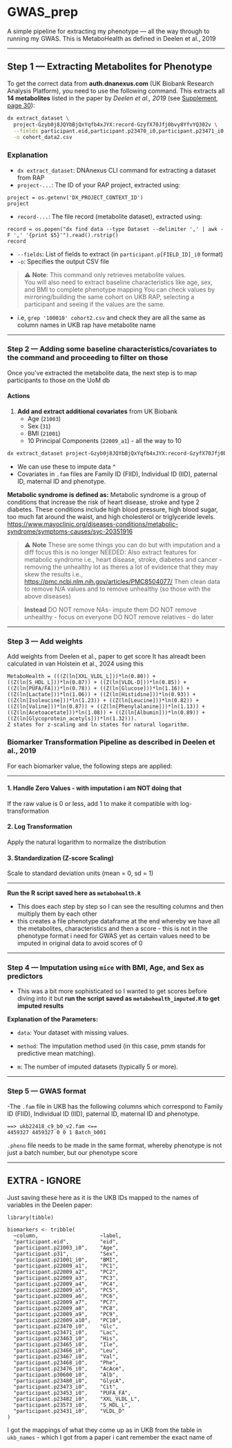 # GWAS_prep
A simple pipeline for extracting my phenotype — all the way through to running my GWAS. This is MetaboHealth as defined in Deelen et al., 2019

---

## Step 1 — Extracting Metabolites for Phenotype

To get the correct data from **auth.dnanexus.com** (UK Biobank Research Analysis Platform), you need to use the following command. This extracts all **14 metabolites** listed in the paper by *Deelen et al., 2019* (see [Supplement, page 30](https://static-content.springer.com/esm/art%3A10.1038%2Fs41467-019-11311-9/MediaObjects/41467_2019_11311_MOESM1_ESM.pdf)):

```bash
dx extract_dataset \
  project-Gzyb0j8JQYbBjQxYqfb4xJYX:record-GzyfX70Jfj0bvy8YfvYQ302v \
  --fields participant.eid,participant.p23470_i0,participant.p23471_i0,participant.p23463_i0,participant.p23465_i0,participant.p23466_i0,participant.p23467_i0,participant.p23468_i0,participant.p23476_i0,participant.p30600_i0,participant.p23480_i0,participant.p23473_i0,participant.p23453_i0,participant.p23482_i0,participant.p23573_i0,participant.p23431_i0 \
  -o cohort_data2.csv
```

### Explanation

- `dx extract_dataset`: DNAnexus CLI command for extracting a dataset from RAP  
- `project-...`: The ID of your RAP project, extracted using:
```
project = os.getenv('DX_PROJECT_CONTEXT_ID')
project
```
- `record-...`: The file record (metabolite dataset), extracted using:
```
record = os.popen("dx find data --type Dataset --delimiter ',' | awk -F ',' '{print $5}'").read().rstrip()
record
```
- `--fields`: List of fields to extract (in `participant.p[FIELD_ID]_i0` format)  
- `-o`: Specifies the output CSV file  

> ⚠️ **Note**: This command only retrieves metabolite values.  
> You will also need to extract baseline characteristics like age, sex, and BMI to complete phenotype mapping
> You can check values by mirroring/building the same cohort on UKB RAP, selecting a participant and seeing if the values are the same.
  - i.e, `grep '100010' cohort2.csv` and check they are all the same as column names in UKB rap have metabolite name
---

### Step 2 — Adding some baseline characteristics/covariates to the command and proceeding to filter on those

Once you've extracted the metabolite data, the next step is to map participants to those on the UoM db
#### Actions

1. **Add and extract additional covariates** from UK Biobank
   - Age (`21003`)
   - Sex (`31`)
   - BMI (`21001`)
   - 10 Principal Components (`22009_a1`) - all the way to 10

```bash
dx extract_dataset project-Gzyb0j8JQYbBjQxYqfb4xJYX:record-GzyfX70Jfj0bvy8YfvYQ302v --fields participant.eid,participant.p21003_i0,participant.p31,participant.p21001_i0,participant.p22009_a1,participant.p22009_a2,participant.p22009_a3,participant.p22009_a4,participant.p22009_a5,participant.p22009_a6,participant.p22009_a7,participant.p22009_a8,participant.p22009_a9,participant.p22009_a10,participant.p23470_i0,participant.p23471_i0,participant.p23463_i0,participant.p23465_i0,participant.p23466_i0,participant.p23467_i0,participant.p23468_i0,participant.p23476_i0,participant.p30600_i0,participant.p23480_i0,participant.p23473_i0,participant.p23453_i0,participant.p23482_i0,participant.p23573_i0,participant.p23431_i0 -o cohort_data6.csv
```

- We can use these to impute data ^ 
- Covariates in `.fam` files are Family ID (FIID), Individual ID (IID),  paternal ID, maternal ID and phenotype.

 

**Metabolic syndrome is defined as:**
Metabolic syndrome is a group of conditions that increase the risk of heart disease, stroke and type 2 diabetes. These conditions include high blood pressure, high blood sugar, too much fat around the waist, and high cholesterol or triglyceride levels.
https://www.mayoclinic.org/diseases-conditions/metabolic-syndrome/symptoms-causes/syc-20351916

> ⚠️ **Note** These are some things you can do but with imputation and a diff focus this is no longer NEEDED: 
> Also extract features for metabolic syndrome i.e., heart disease, stroke, diabetes and cancer - removing the unhealthy lot as theres a lot of evidence that they may skew the results i.e., https://pmc.ncbi.nlm.nih.gov/articles/PMC8504077/
> Then clean data to remove N/A values and to remove unhealthy (so those with the above diseases)

> **Instead**
> DO NOT remove NAs- impute them
> DO NOT remove unhealthy - focus on everyone
> DO NOT remove relatives - do later 
---

### Step 3 — Add weights
Add weights from Deelen et al., paper to get score
It has alreadt been calculated in van Holstein et al., 2024 using this 

```
MetaboHealth = (((Z(ln[XXL_VLDL_L]))*ln(0.80)) + ((Z(ln[S_HDL_L]))*ln(0.87)) + ((Z(ln[VLDL-D]))*ln(0.85)) + ((Z(ln[PUFA/FA]))*ln(0.78)) + ((Z(ln[Glucose]))*ln(1.16)) + 
((Z(ln[Lactate]))*ln(1.06)) + ((Z(ln[Histidine]))*ln(0.93)) + ((Z(ln[Isoleucine]))*ln(1.23)) + ((Z(ln[Leucine]))*ln(0.82)) + ((Z(ln[Valine]))*ln(0.87)) + ((Z(ln[Phenylalanine]))*ln(1.13)) + ((Z(ln[Acetoacetate]))*ln(1.08)) + ((Z(ln[Albumin]))*ln(0.89)) + ((Z(ln[Glycoprotein_acetyls]))*ln(1.32))).
Z states for z-scaling and ln states for natural logarithm.
```

### Biomarker Transformation Pipeline as described in Deelen et al., 2019 

For each biomarker value, the following steps are applied:

---

#### 1. Handle Zero Values - with imputation i am NOT doing that

If the raw value is 0 or less, add 1 to make it compatible with log-transformation

#### 2. Log Transformation

Apply the natural logarithm to normalize the distribution

#### 3. Standardization (Z-score Scaling)

Scale to standard deviation units (mean = 0, sd = 1)

---

**Run the R script saved here as `metabohealth.R`** 
- This does each step by step so I can see the resulting columns and then multiply them by each other
- this creates a file phenotype dataframe at the end whereby we have all the metabolites, characteristics and then a score - this is not in the phenotype format i need for GWAS yet as certain values need to be imputed in original data to avoid scores of 0

---
### Step 4 — Imputation using `mice` with BMI, Age, and Sex as predictors
- This was a bit more sophisticated so I wanted to get scores before diving into it but **run the script saved as `metabohealth_imputed.R` to get imputed results**

**Explanation of the Parameters:**

- `data`: Your dataset with missing values.

- `method`: The imputation method used (in this case, pmm stands for predictive mean matching).

- `m`: The number of imputed datasets (typically 5 or more).

---
### Step 5 — GWAS format 
-The `.fam` file in UKB has the following columns which correspond to Family ID (FIID), Individual ID (IID),  paternal ID, maternal ID and phenotype. 

```
==> ukb22418_c9_b0_v2.fam <==
4459327 4459327 0 0 1 Batch_b001
```

`.pheno` file needs to be made in the same format, whereby phenotype is not just a batch number, but our phenotype score

---

## EXTRA - IGNORE 
Just saving these here as it is the UKB IDs mapped to the names of variables in the Deelen paper: 
```
library(tibble)

biomarkers <- tribble(
  ~column,                    ~label,
  "participant.eid",          "eid",
  "participant.p21003_i0",    "Age",
  "participant.p31",          "Sex",
  "participant.p21001_i0",    "BMI",
  "participant.p22009_a1",    "PC1",
  "participant.p22009_a2",    "PC2",
  "participant.p22009_a3",    "PC3",
  "participant.p22009_a4",    "PC4",
  "participant.p22009_a5",    "PC5",
  "participant.p22009_a6",    "PC6",
  "participant.p22009_a7",    "PC7",
  "participant.p22009_a8",    "PC8",
  "participant.p22009_a9",    "PC9",
  "participant.p22009_a10",   "PC10",
  "participant.p23470_i0",    "Glc",
  "participant.p23471_i0",    "Lac",
  "participant.p23463_i0",    "His",
  "participant.p23465_i0",    "Ile",
  "participant.p23466_i0",    "Leu",
  "participant.p23467_i0",    "Val",
  "participant.p23468_i0",    "Phe",
  "participant.p23476_i0",    "AcAce",
  "participant.p30600_i0",    "Alb",
  "participant.p23480_i0",    "GlycA",
  "participant.p23473_i0",    "Cit",
  "participant.p23453_i0",    "PUFA_FA",
  "participant.p23482_i0",    "XXL_VLDL_L",
  "participant.p23573_i0",    "S_HDL_L",
  "participant.p23431_i0",    "VLDL_D"
)
```
I got the mappings of what they come up as in UKB from the table in `ukb_names` - which I got from a paper i cant remember the exact name of
